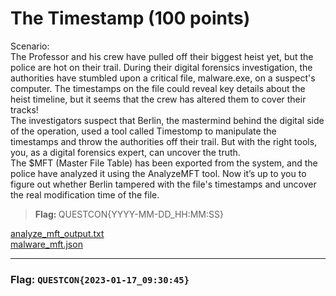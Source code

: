 <h1>The Timestamp (100 points)</h1>
<p>Scenario:<br>The Professor and his crew have pulled off their biggest heist yet, but the police are hot on their trail. During their digital forensics investigation, the authorities have stumbled upon a critical file, malware.exe, on a suspect's computer. The timestamps on the file could reveal key details about the heist timeline, but it seems that the crew has altered them to cover their tracks!<br>The investigators suspect that Berlin, the mastermind behind the digital side of the operation, used a tool called Timestomp to manipulate the timestamps and throw the authorities off their trail. But with the right tools, you, as a digital forensics expert, can uncover the truth.<br>The $MFT (Master File Table) has been exported from the system, and the police have analyzed it using the AnalyzeMFT tool. Now it’s up to you to figure out whether Berlin tampered with the file's timestamps and uncover the real modification time of the file.</p>
<blockquote><strong>Flag: </strong>QUESTCON{YYYY-MM-DD_HH:MM:SS}</blockquote>
<a href="../files/analyze_mft_output.txt">analyze_mft_output.txt</a><br>
<a href="../files/malware_mft.json">malware_mft.json</a>
<hr>


<h3>Flag: <code>QUESTCON{2023-01-17_09:30:45}</code></h3>
